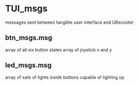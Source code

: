 <h1>TUI_msgs</h1>
  
messages sent between tangible user interface and URscooter

<h2>btn_msgs.msg</h2>

array of all six button states
array of joystick x and y

<h2>led_msgs.msg</h2>

array of sate of lights inside buttons capable of lighting up
